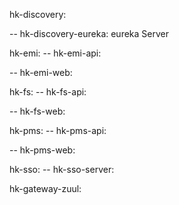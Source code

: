 hk-discovery:

-- hk-discovery-eureka: eureka Server
   
hk-emi:
-- hk-emi-api:

-- hk-emi-web:

hk-fs:
-- hk-fs-api:

-- hk-fs-web:

hk-pms:
-- hk-pms-api:

-- hk-pms-web:

hk-sso:
-- hk-sso-server:

hk-gateway-zuul: